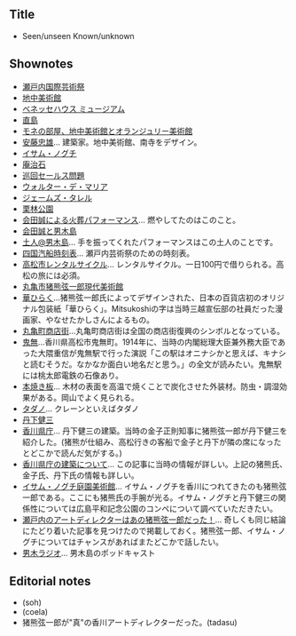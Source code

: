 
## Title
- Seen/unseen Known/unknown

## Shownotes

- [瀬戸内国際芸術祭](https://setouchi-artfest.jp/)
- [地中美術館](http://benesse-artsite.jp/art/chichu.html)
- [ベネッセハウス ミュージアム](http://benesse-artsite.jp/art/benessehouse-museum.html)
- [直島](http://www.naoshima.net/)
- [モネの部屋、地中美術館とオランジュリー美術館](https://kumiko-jp.com/archives/51970282.html)
- [安藤忠雄](https://ja.wikipedia.org/wiki/%E5%AE%89%E8%97%A4%E5%BF%A0%E9%9B%84)... 建築家。地中美術館、南寺をデザイン。
- [イサム・ノグチ](https://ja.wikipedia.org/wiki/%E3%82%A4%E3%82%B5%E3%83%A0%E3%83%BB%E3%83%8E%E3%82%B0%E3%83%81)
- [庵治石](http://www.ajistone.com/about/index.html)
- [巡回セールス問題](https://ja.wikipedia.org/wiki/%E5%B7%A1%E5%9B%9E%E3%82%BB%E3%83%BC%E3%83%AB%E3%82%B9%E3%83%9E%E3%83%B3%E5%95%8F%E9%A1%8C)
- [ウォルター・デ・マリア](https://ja.wikipedia.org/wiki/%E3%82%A6%E3%82%A9%E3%83%AB%E3%82%BF%E3%83%BC%E3%83%BB%E3%83%87%E3%83%BB%E3%83%9E%E3%83%AA%E3%82%A2)
- [ジェームズ・タレル](https://ja.wikipedia.org/wiki/%E3%82%B8%E3%82%A7%E3%83%BC%E3%83%A0%E3%82%BA%E3%83%BB%E3%82%BF%E3%83%AC%E3%83%AB)
- [栗林公園](https://www.my-kagawa.jp/ritsuringarden)
- [会田誠による火葬パフォーマンス](https://twitter.com/makotoaida/status/372276488160026624)... 燃やしてたのはこのこと。
- [会田誠と男木島](https://ogijima-library.or.jp/2017/12/31/moegara-aidamakoto-note/)
- [土人@男木島](https://mizuma-art.co.jp/exhibitions/1401_aidamakoto/)... 手を振ってくれたパフォーマンスはこの土人のことです。
- [四国汽船時刻表](https://www.shikokukisen.com/)... 瀬戸内芸術祭のための時刻表。
- [高松市レンタルサイクル](http://takamatsu-parking.com/for_use_onetime_rider_2017/)... レンタルサイクル。一日100円で借りられる。高松の旅には必須。
- [丸亀市猪熊弦一郎現代美術館](http://www.mimoca.org/ja/)
- [華ひらく](https://mitsukoshi.mistore.jp/onlinestore/shops/hanahiraku/index.html)...猪熊弦一郎氏によってデザインされた、日本の百貨店初のオリジナル包装紙「華ひらく」。Mitsukoshiの字は当時三越宣伝部の社員だった漫画家、やなせたかしさんによるもの。
- [丸亀町商店街](https://www.kame3.jp/)...丸亀町商店街は全国の商店街復興のシンボルとなっている。
- [鬼無](https://ja.wikipedia.org/wiki/%E9%AC%BC%E7%84%A1)...香川県高松市鬼無町。1914年に、当時の内閣総理大臣兼外務大臣であった大隈重信が鬼無駅で行った演説「この駅はオニナシかと思えば、キナシと読むそうだ。なかなか面白い地名だと思う。」の全文が読みたい。鬼無駅には桃太郎電鉄の石像あり。
- [本焼き板](https://ojkobo.co.jp/yakiita/)... 木材の表面を高温で焼くことで炭化させた外装材。防虫・調湿効果がある。岡山でよく見られる。
- [タダノ](http://www.tadano.co.jp/)... クレーンといえばタダノ
- [丹下健三](https://ja.wikipedia.org/wiki/%E4%B8%B9%E4%B8%8B%E5%81%A5%E4%B8%89)
- [香川県庁](https://ja.wikipedia.org/wiki/%E9%A6%99%E5%B7%9D%E7%9C%8C%E5%BA%81%E8%88%8E)... 丹下健三の建築。当時の金子正則知事に猪熊弦一郎が丹下健三を紹介した。(猪熊が仕組み、高松行きの客船で金子と丹下が隣の席になったとどこかで読んだ気がする。)
- [香川県庁の建築について](https://kenzotange100-kenchikunomirai.jimdo.com/%E9%A6%99%E5%B7%9D%E7%9C%8C%E5%BA%81%E8%88%8E-%E3%81%AB%E6%A5%B5%E3%81%BE%E3%82%8B%E3%82%82%E3%81%AE/)... この記事に当時の情報が詳しい。上記の猪熊氏、金子氏、丹下氏の情報も詳しい。
- [イサム・ノグチ庭園美術館](http://www.isamunoguchi.or.jp/)... イサム・ノグチを香川につれてきたのも猪熊弦一郎である。ここにも猪熊氏の手腕が光る。イサム・ノグチと丹下健三の関係性については広島平和記念公園のコンペについて調べていただきたい。
- [瀬戸内のアートディレクターはあの猪熊弦一郎だった！](http://discoverjapan-web.com/article/1617)... 奇しくも同じ結論にたどり着いた記事を見つけたので掲載しておく。猪熊弦一郎、イサム・ノグチについてはチャンスがあればまたどこかで話したい。
- [男木ラジオ](https://ogi.osampo-radio.com/)... 男木島のポッドキャスト

## Editorial notes
- (soh)
- (coela)
- 猪熊弦一郎が"真"の香川アートディレクターだった。(tadasu)
